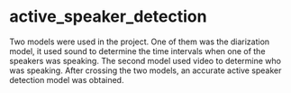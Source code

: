 # active_speaker_detection

Two models were used in the project. One of them was the diarization model, it used sound to determine the time intervals when one of the speakers was speaking. The second model used video to determine who was speaking. After crossing the two models, an accurate active speaker detection model was obtained. 
